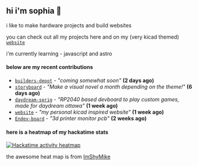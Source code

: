 ## hi i'm sophia 🧌

i like to make hardware projects and build websites

you can check out all my projects here and on my (very kicad themed) [`website`](https://sophiaduan.dev/)


i'm currently learning - javascript and astro

#### below are my recent contributions


- [`builders-depot`](https://github.com/builders-depot/builders-depot) - _"coming somewhat soon"_ **(2 days ago)**
- [`storyboard`](https://github.com/hackclub/storyboard) - _"Make a visual novel a month depending on the theme!"_ **(6 days ago)**
- [`daydream-sprig`](https://github.com/sophiayduan/daydream-sprig) - _"RP2040 based devboard to play custom games, made for daydream ottawa"_ **(1 week ago)**
- [`website`](https://github.com/sophiayduan/website) - _"my personal kicad inspired website"_ **(1 week ago)**
- [`Endev-board`](https://github.com/sophiayduan/Endev-board) - _"3d printer monitor pcb"_ **(2 weeks ago)**

#### here is a heatmap of my hackatime stats 

<a href="https://heatmap.shymike.dev?id=U083PK90X4G&theme=catppuccin&standalone=true" title="Click to view detailed data for each day!">
    <picture>
        <source media="(prefers-color-scheme: light)" srcset="https://heatmap.shymike.dev?id=U083PK90X4G&theme=catppuccin_dark">
        <img alt="Hackatime activity heatmap" src="https://heatmap.shymike.dev?id=U083PK90X4G&theme=catppuccin_light">
    </picture>
</a>











the awesome heat map is from [ImShyMike](https://github.com/ImShyMike/hackatime-heatmap?tab=readme-ov-file)
